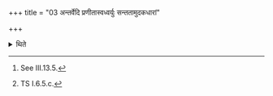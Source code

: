 +++
title = "03 अन्तर्वेदि प्रणीतास्वध्वर्युः सन्ततामुदकधारां"

+++

<details><summary>थिते</summary>

3. The Adhvaryu causes to flow a continuous stream of water on the Praṇītā-water within the altar.[^1] (The sacrificer) mutters sadasi san me bhūyāḥ...[^2] while (the stream of water) is being poured.  


[^1]: See III.13.5.  

[^2]: TS I.6.5.c.
</details>

